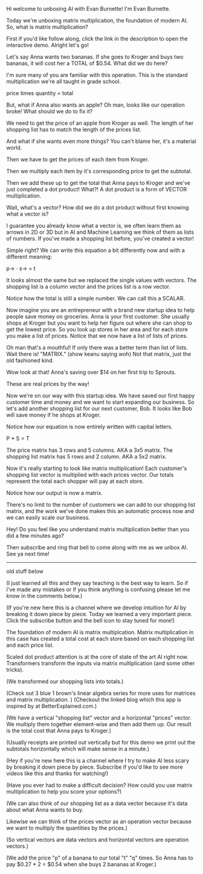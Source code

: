 Hi welcome to unboxing AI with Evan Burnette! I'm Evan Burnette.

Today we're unboxing matrix multiplication, the foundation of modern AI. So, what is matrix multiplication?

First if you'd like follow along, click the link in the description to open the interactive demo. Alright let's go!

Let's say Anna wants two bananas.
If she goes to Kroger and buys two bananas, it will cost her a TOTAL of $0.54. What did we do here?

I'm sure many of you are familiar with this operation. This is the standard multiplication we're all taught in grade school.

price times quantity = total

But, what if Anna also wants an apple? Oh man, looks like our operation broke! What should we do to fix it?

We need to get the price of an apple from Kroger as well. The length of her shopping list has to match the length of the prices list.

And what if she wants even more things? You can't blame her, it's a material world.

Then we have to get the prices of each item from Kroger. 

Then we multiply each item by it's corresponding price to get the subtotal.

Then we add these up to get the total that Anna pays to Kroger and we've just completed a dot product! What?! A dot product is a form of VECTOR multiplication.

Wait, what's a vector? How did we do a dot product without first knowing what a vector is?

I guarantee you already know what a vector is, we often learn them as arrows in 2D or 3D but in AI and Machine Learning we think of them as lists of numbers. If you've made a shopping list before, you've created a vector!

Simple right? We can write this equation a bit differently now and with a different meaning:

p→ ⋅ s→ = t

It looks almost the same but we replaced the single values with vectors. The shopping list is a column vector and the prices list is a row vector.

Notice how the total is still a simple number. We can call this a SCALAR.

Now imagine you are an entrepreneur with a brand new startup idea to help people save money on groceries. Anna is your first customer. She usually shops at Kroger but you want to help her figure out where she can shop to get the lowest price. So you look up stores in her area and for each store you make a list of prices. Notice that we now have a list of lists of prices.

Oh man that's a mouthful! If only there was a better term than list of lists. Wait there is! "MATRIX." (show keanu saying woh) Not that matrix, just the old fashioned kind.

Wow look at that! Anna's saving over $14 on her first trip to Sprouts.

These are real prices by the way!

Now we're on our way with this startup idea. We have saved our first happy customer time and money and we want to start expanding our business. So let's add another shopping list for our next customer, Bob. It looks like Bob will save money if he shops at Kroger.

Notice how our equation is now entirely written with capital letters.

P * S = T

The price matrix has 3 rows and 5 columns. AKA a 3x5 matrix. The shopping list matrix has 5 rows and 2 column. AKA a 5x2 matrix.

Now it's really starting to look like matrix multiplication! Each customer's shopping list vector is multiplied with each prices vector. Our totals represent the total each shopper will pay at each store.

Notice how our output is now a matrix.

There's no limit to the number of customers we can add to our shopping list matrix, and the work we've done makes this an automatic process now and we can easily scale our business.

Hey! Do you feel like you understand matrix multiplication better than you did a few minutes ago?

Then subscribe and ring that bell to come along with me as we unbox AI. See ya next time!




-----------------------------------------
old stuff below

(I just learned all this and they say teaching is the best way to learn. So if I've made any mistakes or if you think anything is confusing please let me know in the comments below.)

(If you're new here this is a channel where we develop intuition for AI by breaking it down piece by piece. Today we learned a very important piece. Click the subscribe button and the bell icon to stay tuned for more!)

The foundation of modern AI is matrix multiplcation. Matrix multiplication in this case has created a total cost at each store based on each shopping list and each price list.

Scaled dot product attention is at the core of state of the art AI right now. Transformers transform the inputs via matrix multiplication (and some other tricks).

(We transformed our shopping lists into totals.)

(Check out 3 blue 1 brown's linear algebra series for more uses for matrices and matrix multiplication.
)
(Checkout the linked blog which this app is inspired by at BetterExplained.com.)

(We have a vertical "shopping list" vector and a horizontal "prices" vector. We multiply them together element-wise and then add them up. Our result is the total cost that Anna pays to Kroger.)

(Usually receipts are printed out vertically but for this demo we print out the subtotals horizontally which will make sense in a minute.)

(Hey if you're new here this is a channel where I try to make AI less scary by breaking it down piece by piece. Subscribe if you'd like to see more videos like this and thanks for watching!)

(Have you ever had to make a difficult decision? How could you use matrix multiplication to help you score your options?)

(We can also think of our shopping list as a data vector because it's data about what Anna wants to buy.

Likewise we can think of the prices vector as an operation vector because we want to multiply the quantities by the prices.)

(So vertical vectors are data vectors and horizontal vectors are operation vectors.)

(We add the price "p" of a banana to our total "t" "q" times. So Anna has to pay $0.27 * 2 = $0.54 when she buys 2 bananas at Kroger.)